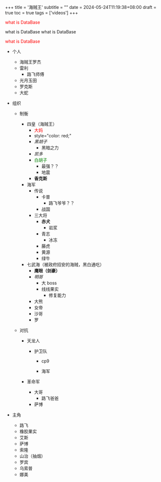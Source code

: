 +++
title = '海贼王'
subtitle = ""
date = 2024-05-24T11:19:38+08:00
draft = true
toc = true
tags = ['videos']
+++

<style>
.red {
    color:red;
}
colorr {
    color:red;
}
colorg {
    color:green;
}
colorb {
    color:blue;
}
</style>


<p style="color: red;">what is DataBase</p>
<markg>what is DataBase</markg>
<markb>what is DataBase</markb>
<p style="color: red;">what is DataBase</p>

-   个人
    -   海贼王罗杰
    -   雷利
        -   路飞师傅
    -   光月玉田
    -   罗克斯
    -   大蛇
-   组织

    -   制衡
        -   四皇（海贼王）
            -   <colorr>大妈
            -   style="color: red;"
            -   _黑胡子_
                -   黑暗之力
            -   _凯多_
            -   <colorg>白胡子</colorg>
                -   最强？？
                -   地震
            -   **香克斯**
        -   海军
            -   传说
                -   卡普
                    -   路飞爷爷？？
                -   战国
            -   三大将
                -   **赤犬**
                    -   岩浆
                -   青志
                    -   冰冻
                -   藤虎
                -   黄源
                -   绿牛
        -   七武海（被政府招安的海贼，黑白通吃）
            -   **鹰眼（剑豪）**
            -   _明哥_
                -   大 boss
                -   线线果实
                    -   修复能力
            -   大熊
            -   女帝
            -   沙哥
            -   罗
    -   对抗

        -   天龙人

            -   护卫队

                -   cp9

                -   海军

        -   革命军
            -   大哥
                -   路飞爸爸
            -   萨博

-   主角
    -   路飞
    -   橡胶果实
    -   艾斯
    -   萨博
    -   索隆
    -   山治（抽烟）
    -   罗宾
    -   乌索普
    -   娜美
